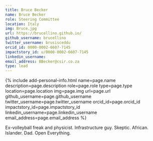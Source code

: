 ```yaml
---
title: Bruce Becker
name: Bruce Becker
role: Steering Committee
location: Italy
img: Bruce.jpg
url: https://brucellino.github.io/
github_username: brucellino
twitter_username: brusisceddu
orcid_id: 0000-0002-6607-7145
impactstory_id: u/0000-0002-6607-7145
linkedin_username:
email_address: BBecker@csir.co.za
type: lead
---
```


<!--HTML / LIQUID stuff to render picture and links  -->
{% include add-personal-info.html name=page.name description=page.description role=page.role type=page.type location=page.location img=page.img url=page.url github_username=page.github_username twitter_username=page.twitter_username orcid_id=page.orcid_id impactstory_id=page.impactstory_id linkedin_username=page.linkedin_username email_address=page.email_address %}

<!-- START OF FREE MARKDOWN  -->
Ex-volleyball freak and physicist. Infrastructure guy. Skeptic. African. Islander. Dad. Open Everything.
